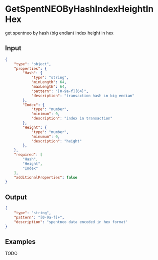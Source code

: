 # GetSpentNEOByHashIndexHeightInHex

get spentneo by hash (big endian) index height in hex

## Input

```json
{
    "type": "object",
    "properties": {
        "Hash": {
            "type": "string",
            "minLength": 64,
            "maxLength": 64,
            "pattern": "[0-9a-f]{64}",
            "description": "transaction hash in big endian"
        },
        "Index": {
            "type": "number",
            "minimum": 0,
            "description": "index in transaction"
        },
        "Height": {
            "type": "number",
            "minumum": 0,
            "description": "height"
        },
    },
    "required": [
        "Hash",
        "Height",
        "Index"
    ],
    "additionalProperties": false
}
```

## Output

```json
{
    "type": "string",
    "pattern": "[0-9a-f]+",
    "description": "spentneo data encoded in hex format"
}
```

## Examples

TODO

